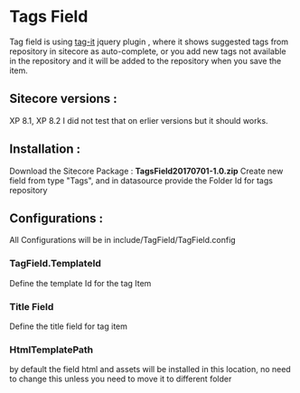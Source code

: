 # Tags Field
Tag field is using <a target='blank' href="https://github.com/aehlke/tag-it">tag-it</a> jquery plugin , where it shows suggested tags from repository in sitecore as auto-complete, or you add new tags not available in the repository and it will be added to the repository when you save the item.
<h2> Sitecore versions :</h2>
XP 8.1, XP 8.2 I did not test that on erlier versions but it should works.

<h2> Installation :</h2>

Download the Sitecore Package : <b>TagsField20170701-1.0.zip</b>
Create new field from type "Tags", and in datasource provide the Folder Id for tags repository


<h2> Configurations : </h2>

All Configurations will be in include/TagField/TagField.config

<h3> TagField.TemplateId </h3>

Define the template Id for the tag Item

<setting name="TagField.TemplateId" value="{5AC7DEB1-15A5-46E1-B2E7-FC9C8DADEBFD}" />

<h3> Title Field </h3>

Define the title field for tag item
<setting name="TagField.TitleField" value="Title" />
      
<h3> HtmlTemplatePath </h3>
by default the field html and assets will be installed in this location, no need to change this unless you need to move it to different folder
<setting name="TagField.HTMLTemplatePath" value="sitecore\\shell\\Controls\\tag field\\template.html" />

